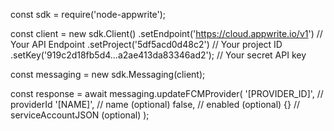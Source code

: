 const sdk = require('node-appwrite');

const client = new sdk.Client()
    .setEndpoint('https://cloud.appwrite.io/v1') // Your API Endpoint
    .setProject('5df5acd0d48c2') // Your project ID
    .setKey('919c2d18fb5d4...a2ae413da83346ad2'); // Your secret API key

const messaging = new sdk.Messaging(client);

const response = await messaging.updateFCMProvider(
    '[PROVIDER_ID]', // providerId
    '[NAME]', // name (optional)
    false, // enabled (optional)
    {} // serviceAccountJSON (optional)
);

